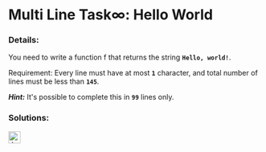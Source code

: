 # Multi Line Task∞: Hello World

### Details:

You need to write a function f that returns the string **`Hello, world!`**.

Requirement: Every line must have at most **`1`** character, and total number of lines must be less than **`145`**.

**_Hint:_** It's possible to complete this in **`99`** lines only.

### Solutions:

[<img src="https://github.com/CrappyCodeMaker/Training-How-to-Code/blob/master/images/logo/javascript.svg" height="24px" alt="JavaScript">](https://github.com/CrappyCodeMaker/Training-How-to-Code/blob/master/levels/1/Multi%20Line%20Task%E2%88%9E%20Hello%20World/Solutions/JS.js)
